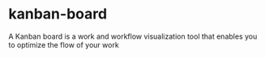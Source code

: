 # kanban-board
A Kanban board is a work and workflow visualization tool that enables you to optimize the flow of your work
